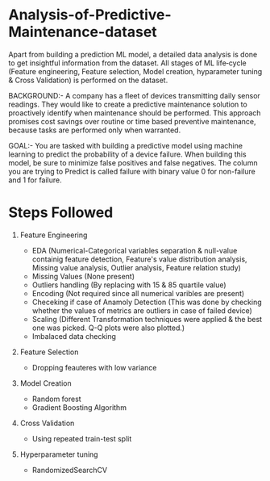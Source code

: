 # Analysis-of-Predictive-Maintenance-dataset

Apart from building a prediction ML model, a detailed data analysis is done to get insightful information
from the dataset. All stages of ML life‑cycle (Feature engineering,
Feature selection, Model creation, hyparameter tuning & Cross Validation) is
performed on the dataset. <br>

BACKGROUND:- A company has a fleet of devices transmitting daily
sensor readings. They would like to create a predictive maintenance
solution to proactively identify when maintenance should be
performed. This approach promises cost savings over routine or time based preventive maintenance, because tasks are performed only when
warranted. <br>

GOAL:- You are tasked with building a predictive model using machine
learning to predict the probability of a device failure. When building
this model, be sure to minimize false positives and false negatives. The
column you are trying to Predict is called failure with binary value 0 for
non-failure and 1 for failure. 

#   Steps Followed
1. Feature Engineering
    - EDA (Numerical-Categorical variables separation & null-value containig feature detection, Feature's value distribution analysis, Missing value analysis, Outlier analysis, Feature relation study)
    - Missing Values (None present)
    - Outliers handling (By replacing with 15 & 85 quartile value)
    - Encoding (Not required since all numerical varibles are present)
    - Checeking if case of Anamoly Detection (This was done by checking whether the values of metrics are outliers in case of failed device)
    - Scaling (Different Transformation techniques were applied & the best one was picked. Q-Q plots were also plotted.)
    - Imbalaced data checking
    
2. Feature Selection
    - Dropping feauteres with low variance
    
3. Model Creation
    - Random forest
    - Gradient Boosting Algorithm

4. Cross Validation
    - Using repeated train-test split
    
5. Hyperparameter tuning
    - RandomizedSearchCV
